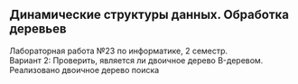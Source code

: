 Динамические структуры данных. Обработка деревьев
------
Лабораторная работа №23 по информатике, 2 семестр.<br>
Вариант 2: Проверить, является ли двоичное дерево B-деревом.<br>
Реализовано двоичное дерево поиска
